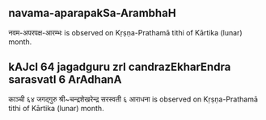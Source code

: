 ## navama-aparapakSa-ArambhaH

नवम-अपरपक्ष-आरम्भः is observed on Kṛṣṇa-Prathamā tithi of Kārtika (lunar) month.



## kAJcI 64 jagadguru zrI candrazEkharEndra sarasvatI 6 ArAdhanA

काञ्ची ६४ जगद्गुरु श्री~चन्द्रशेखरेन्द्र सरस्वती ६ आराधना is observed on Kṛṣṇa-Prathamā tithi of Kārtika (lunar) month.



